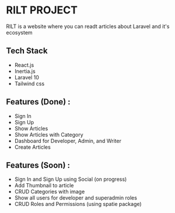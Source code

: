 # RILT PROJECT
RILT is a website where you can readt articles about Laravel and it's ecosystem

## Tech Stack
 - React.js
 - Inertia.js
 - Laravel 10
 - Tailwind css

## Features (Done) : 
 - Sign In
 - Sign Up
 - Show Articles
 - Show Articles with Category
 - Dashboard for Developer, Admin, and Writer
 - Create Articles

 ## Features (Soon) :
 - Sign In and Sign Up using Social (on progress)
 - Add Thumbnail to article
 - CRUD Categories with image
 - Show all users for developer and superadmin roles
 - CRUD Roles and Permissions (using spatie package)
